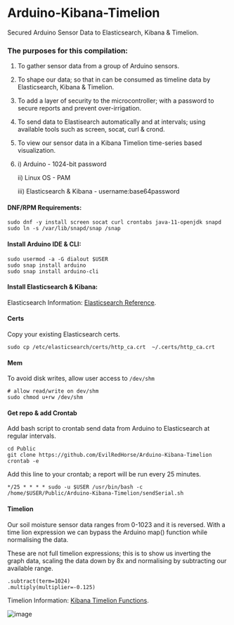 # Arduino-Kibana-Timelion
Secured Arduino Sensor Data to Elasticsearch, Kibana &amp; Timelion.

### The purposes for this compilation:
1. To gather sensor data from a group of Arduino sensors.

2. To shape our data; so that in can be consumed as timeline data by Elasticsearch, Kibana & Timelion.

3. To add a layer of security to the microcontroller; with a password to secure reports and prevent over-irrigation.

4. To send data to Elastisearch automatically and at intervals; using available tools such as screen, socat, curl & crond.

5. To view our sensor data in a Kibana Timelion time-series based visualization.

6.  i)   Arduino - 1024-bit password
   
    ii)  Linux OS - PAM

    iii) Elasticsearch & Kibana - username:base64password

#### DNF/RPM Requirements:

```
sudo dnf -y install screen socat curl crontabs java-11-openjdk snapd
sudo ln -s /var/lib/snapd/snap /snap
```

#### Install Arduino IDE & CLI:

```
sudo usermod -a -G dialout $USER
sudo snap install arduino
sudo snap install arduino-cli
```

#### Install Elasticsearch & Kibana:

Elasticsearch Information: [Elasticsearch Reference](https://www.elastic.co/guide/en/elasticsearch/reference/current/rpm.html "Elasticsearch Reference").


#### Certs
Copy your existing Elasticsearch certs.

```
sudo cp /etc/elasticsearch/certs/http_ca.crt  ~/.certs/http_ca.crt
```

#### Mem
To avoid disk writes, allow user access to `/dev/shm` 

```
# allow read/write on dev/shm
sudo chmod u+rw /dev/shm
```

#### Get repo & add Crontab
Add bash script to crontab send data from Arduino to Elasticsearch at regular intervals.

```
cd Public
git clone https://github.com/EvilRedHorse/Arduino-Kibana-Timelion
crontab -e
```

Add this line to your crontab; a report will be run every 25 minutes.

```
*/25 * * * * sudo -u $USER /usr/bin/bash -c /home/$USER/Public/Arduino-Kibana-Timelion/sendSerial.sh

```

#### Timelion
Our soil moisture sensor data ranges from 0-1023 and it is reversed. With a time lion expression we can bypass the Arduino map() function while normalising the data.

These are not full timelion expressions; this is to show us inverting the graph data, scaling the data down by 8x and normalising by subtracting our available range.

```
.subtract(term=1024)
.multiply(multiplier=-0.125)
```
Timelion Information:  [Kibana Timelion Functions](https://github.com/coralogix/kibana-timelion-functions/blob/master/README.md "Kibana Timelion Functions").

![image](https://user-images.githubusercontent.com/39168275/219266493-70ae370c-de6d-40b1-b53e-b8141ab7ac01.png)


